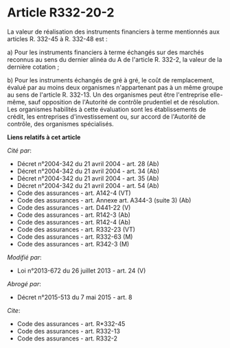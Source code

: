 # Article R332-20-2

La valeur de réalisation des instruments financiers à terme mentionnés aux articles R. 332-45 à R. 332-48 est : 

a) Pour les instruments financiers à terme échangés sur des marchés reconnus au sens du dernier alinéa du A de l'article R.
332-2, la valeur de la dernière cotation ; 

b) Pour les instruments échangés de gré à gré, le coût de remplacement, évalué par au moins deux organismes n'appartenant pas
à un même groupe au sens de l'article R. 332-13. Un des organismes peut être l'entreprise elle-même, sauf opposition de
l'Autorité de contrôle prudentiel et de résolution. Les organismes habilités à cette évaluation sont les établissements de
crédit, les entreprises d'investissement ou, sur accord de l'Autorité de contrôle, des organismes spécialisés.

**Liens relatifs à cet article**

_Cité par_:

  - Décret n°2004-342 du 21 avril 2004 - art. 28 (Ab)
  - Décret n°2004-342 du 21 avril 2004 - art. 34 (Ab)
  - Décret n°2004-342 du 21 avril 2004 - art. 35 (Ab)
  - Décret n°2004-342 du 21 avril 2004 - art. 54 (Ab)
  - Code des assurances - art. A142-4 (VT)
  - Code des assurances - art. Annexe art. A344-3 (suite 3) (Ab)
  - Code des assurances - art. D441-22 (V)
  - Code des assurances - art. R142-3 (Ab)
  - Code des assurances - art. R142-4 (Ab)
  - Code des assurances - art. R332-23 (VT)
  - Code des assurances - art. R332-63 (M)
  - Code des assurances - art. R342-3 (M)

_Modifié par_:

  - Loi n°2013-672 du 26 juillet 2013 - art. 24 (V)

_Abrogé par_:

  - Décret n°2015-513 du 7 mai 2015 - art. 8

_Cite_:

  - Code des assurances - art. R*332-45
  - Code des assurances - art. R332-13
  - Code des assurances - art. R332-2
